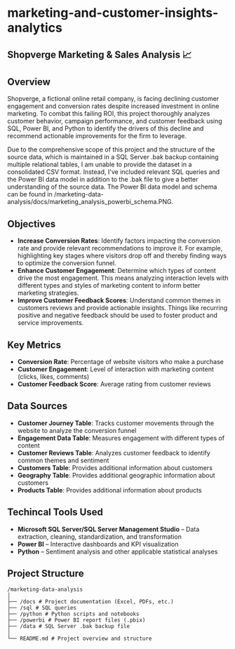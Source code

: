# marketing-and-customer-insights-analytics

## Shopverge Marketing & Sales Analysis 📈

## Overview

Shopverge, a fictional online retail company, is facing declining customer engagement and conversion rates despite increased investment in online marketing. To combat this failing ROI, this project thoroughly analyzes customer behavior, campaign performance, and customer feedback using SQL, Power BI, and Python to identify the drivers of this decline and recommend actionable improvements for the firm to leverage.

Due to the comprehensive scope of this project and the structure of the source data, which is maintained in a SQL Server .bak backup containing multiple relational tables, I am unable to provide the dataset in a consolidated CSV format. Instead, I've included relevant SQL queries and the Power BI data model in addition to the .bak file to give a better understanding of the source data. The Power BI data model and schema can be found in /marketing-data-analysis/docs/marketing_analysis_powerbi_schema.PNG.

## Objectives

- **Increase Conversion Rates**: Identify factors impacting the conversion rate and provide relevant recommendations to improve it. For example, highlighting key stages where visitors drop off and thereby finding ways to optimize the conversion funnel.
- **Enhance Customer Engagement**: Determine which types of content drive the most engagement. This means analyzing interaction levels with different types and styles of marketing content to inform better marketing strategies. 
- **Improve Customer Feedback Scores**: Understand common themes in customers reviews and provide actionable insights. Things like recurring positive and negative feedback should be used to foster product and service improvements.

## Key Metrics

- **Conversion Rate**: Percentage of website visitors who make a purchase
- **Customer Engagement**: Level of interaction with marketing content (clicks, likes, comments)
- **Customer Feedback Score**: Average rating from customer reviews

## Data Sources

- **Customer Journey Table**: Tracks customer movements through the website to analyze the conversion funnel
- **Engagement Data Table**: Measures engagement with different types of content
- **Customer Reviews Table**: Analyzes customer feedback to identify common themes and sentiment
- **Customers Table**: Provides additional information about customers
- **Geography Table**: Provides additional geographic information about customers
- **Products Table**: Provides additional information about products

## Techincal Tools Used
- **Microsoft SQL Server/SQL Server Management Studio** – Data extraction, cleaning, standardization, and transformation
- **Power BI** – Interactive dashboards and KPI visualization
- **Python** – Sentiment analysis and other applicable statistical analyses

## Project Structure

```
/marketing-data-analysis
│
├── /docs # Project documentation (Excel, PDFs, etc.)
├── /sql # SQL queries
├── /python # Python scripts and notebooks
├── /powerbi # Power BI report files (.pbix)
├── /data # SQL Server .bak backup file
│
└── README.md # Project overview and structure
```
